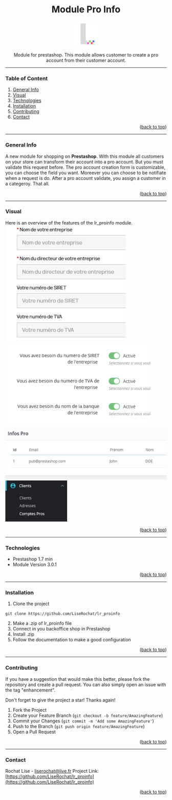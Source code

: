 <div id="top"></div>

<div align="center">
  <h1> Module Pro Info </h1>
  <a href="https://github.com/LiseRochat/lr_proinfo/">
    <img src="lr_proinfo/logo.png" alt="Logo" width="80" height="80">
  </a>
  <p>Module for prestashop. This module allows customer to create a pro account from their customer account.</p>
</div>

***

### Table of Content
1. [General Info](#general-info)
3. [Visual](#visual)
4. [Technologies](#technologies)
5. [Installation](#installation)
6. [Contributing](#contributing)
7. [Contact](#contact)

<p align="right">(<a href="#top">back to top</a>)</p>

***

### General Info
A new module for shopping on **Prestashop**.
With this module all customers on your store can transform their account into a pro account. But you must validate this request before.
The pro account creation form is customizable, you can choose the field you want. Moreever you can choose to be notifiate when a request is do. 
After a pro account validate, you assign a customer in a categeroy. That all. 

<p align="right">(<a href="#top">back to top</a>)</p>

***

### Visual
Here is an overview of the features of the lr_proinfo module. </br>
<img src="lr_proinfo/views/img/screenshot01.png" alt="screenshot module lr_proinfo">
<img src="lr_proinfo/views/img/screenshot02.png" alt="screenshot module lr_proinfo">
<img src="lr_proinfo/views/img/screenshot03.png" alt="screenshot module lr_proinfo">
<img src="lr_proinfo/views/img/screenshot04.png" alt="screenshot module lr_proinfo">

<p align="right">(<a href="#top">back to top</a>)</p>

***

### Technologies
- Prestashop 1.7 min
- Module Version 3.0.1
<p align="right">(<a href="#top">back to top</a>)</p>

***

### Installation

1. Clone the project
```
git clone https://github.com/LiseRochat/lr_proinfo
```
2. Make a .zip of lr_proinfo file
3. Connect in you backoffice shop in Prestashop
4. Install .zip
5. Follow the documentation to make a good configuration 

<p align="right">(<a href="#top">back to top</a>)</p>

***

### Contributing
If you have a suggestion that would make this better, please fork the repository and create a pull request. You can also simply open an issue with the tag "enhancement".

Don't forget to give the project a star! Thanks again!

1. Fork the Project
2. Create your Feature Branch (`git checkout -b feature/AmazingFeature`)
3. Commit your Changes (`git commit -m 'Add some AmazingFeature'`)
4. Push to the Branch (`git push origin feature/AmazingFeature`)
5. Open a Pull Request

<p align="right">(<a href="#top">back to top</a>)</p>

***

### Contact 
Rochat Lise - liserochat@live.fr
Project Link: [https://github.com/LiseRochat/lr_proinfo](https://github.com/LiseRochat/lr_proinfo)

<p align="right">(<a href="#top">back to top</a>)</p>



